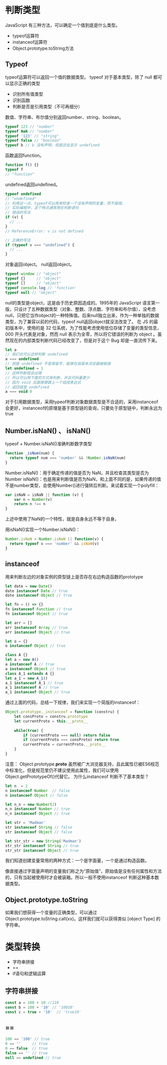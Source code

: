 # 判断类型
JavaScript 有三种方法，可以确定一个值到底是什么类型。
- typeof运算符
- instanceof运算符
- Object.prototype.toString方法

## Typeof
typeof运算符可以返回一个值的数据类型。
typeof 对于基本类型，除了 null 都可以显示正确的类型
- 识别所有值类型
- 识别函数
- 判断是否是引用类型（不可再细分）

数值、字符串、布尔值分别返回number、string、boolean。
```js
typeof 123 // "number"
typeof NaN // "number"
typeof '123' // "string"
typeof false // "boolean"
typeof b // b 没有声明，但是还会显示 undefined
```

函数返回function。
```js
function f() {}
typeof f
// "function"
```

undefined返回undefined。
```js
typeof undefined
// "undefined"
// 利用这一点，typeof可以用来检查一个没有声明的变量，而不报错。
// 实际编程中，这个特点通常用在判断语句
// 错误的写法
if (v) {
  // ...
}
// ReferenceError: v is not defined

// 正确的写法
if (typeof v === "undefined") {
  // ...
}
```

对象返回object。
null返回object。
```js
typeof window // "object"
typeof {}     // "object"
typeof []     // "object"
typeof console.log // 'function'
typeof null // "object"
```
null的类型是object，这是由于历史原因造成的。1995年的 JavaScript 语言第一版，只设计了五种数据类型（对象、整数、浮点数、字符串和布尔值），没考虑null，只把它当作object的一种特殊值。后来null独立出来，作为一种单独的数据类型，为了兼容以前的代码，typeof null返回object就没法改变了。
在 JS 的最初版本中，使用的是 32 位系统，为了性能考虑使用低位存储了变量的类型信息，000 开头代表是对象，然而 null 表示为全零，所以将它错误的判断为 object 。虽然现在的内部类型判断代码已经改变了，但是对于这个 Bug 却是一直流传下来。

``` js
let a
// 我们也可以这样判断 undefined
a === undefined
// 但是 undefined 不是保留字，能够在低版本浏览器被赋值
let undefined = 1
// 这样判断就会出错
// 所以可以用下面的方式来判断，并且代码量更少
// 因为 void 后面随便跟上一个组成表达式
// 返回就是 undefined
a === void 0
```
对于引用数据类型，采用typeof判断对象数据类型是不合适的，采用instanceof会更好，instanceof的原理是基于原型链的查询，只要处于原型链中，判断永远为true

## Number.isNaN() 、 isNaN()

typeof + Number.isNaN()准确判断数字类型
``` js
function _isNum(num) {
  return typeof num === 'number' && !Number.isNaN(num)
}

```
Number.isNaN()：用于确定传递的值是否为 NaN，并且检查其类型是否为 Number
isNaN()：也是用来判断值是否为NaN，和上面不同的是，如果传递的值不是number类型，会使用Number()进行强转后判断。来试着实现一个polyfill：
``` js
var isNaN = isNaN || function (v) {
    var n = Number(v)
    return n !== n
}

```
上述中使用了NaN的一个特性，就是自身永远不等于自身。

用isNaN()实现一个Number.isNaN()：
``` js
Number.isNaN = Number.isNaN || function(v) {
  return typeof v === 'number' && isNaN(v)
}

```

## instanceof
用来判断左边的对象实例的原型链上是否存在右边构造函数的prototype
``` js
let date = new Date()
date instanceof Date // true
date instanceof Object // true

let fn = () => {}
fn instanceof Function // true
fn instanceof Object // true

let arr = []
arr instanceof Array // true
arr instanceof Object // true

let o = {}
o instanceof Object // true

class A {}
let a = new A()
a instanceof A // true
a instanceof Object // true
class A_1 extends A {}
let a_1 = new A_1()
a_1 instanceof A_1 // true
a_1 instanceof A // true
a_1 instanceof Object // true

```

通过上面的代码，总结一下规律，我们来实现一个简版的instanceof：
``` js
Object.prototype._instanceof = function (constru) {
    let consProto = constru.prototype
    let currentProto = this.__proto__
    
    while(true) {
        if (currentProto === null) return false
        if (currentProto === consProto) return true
        currentProto = currentProto.__proto__
    }
}

```
注意： Object.prototype.__proto__ 虽然被广大浏览器支持，且此属性已被ES6规范中标准化，但是规范里仍不建议使用此属性，我们可以使用Object.getPrototypeOf()代替它。
为什么instanceof 判断不了基本类型？
``` js
let n  = 2
n instanceof Number  // false
n instanceof Object // false

let n_n = new Number(2)
n_n instanceof Number // true
n_n instanceof Object // true

let str = 'Madman'
str instanceof String // false
str instanceof Object // false

let str_str = new String('Madman')
str_str instanceof String // true
str_str instanceof Object // true

```

我们知道创建变量常用的两种方式：一个是字面量，一个是通过构造函数。

像直接通过字面量声明的变量我们称之为“原始值”，原始值是没有任何属性和方法的，只有当起被使用时才会被装箱。所以一般不使用instanceof 判断这种基本数据类型。

## Object.prototype.toString
如果我们想获得一个变量的正确类型，可以通过 Object.prototype.toString.call(xx)。这样我们就可以获得类似 [object Type] 的字符串。


# 类型转换
- 字符串拼接
- ==
- if语句和逻辑运算

## 字符串拼接
``` js
const a = 100 + 10 //110
const b = 100 + '10' // '10010'
const c = true + '10'  // 'true10'
```

## ==
``` js
100 == '100' // true
0 == ''     // true
0 == false  // true
false == '' // true
null == undefined // true
```

